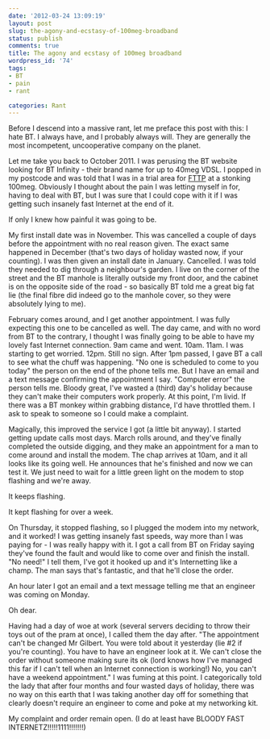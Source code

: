 ```yaml
---
date: '2012-03-24 13:09:19'
layout: post
slug: the-agony-and-ecstasy-of-100meg-broadband
status: publish
comments: true
title: The agony and ecstasy of 100meg broadband
wordpress_id: '74'
tags:
- BT
- pain
- rant

categories: Rant
---
```


Before I descend into a massive rant, let me preface this post with this: I hate BT. I always have, and I probably always will. They are generally the most incompetent, uncooperative company on the planet. 

Let me take you back to October 2011. I was perusing the BT website looking for BT Infinity - their brand name for up to 40meg VDSL. I popped in my postcode and was told that I was in a trial area for [FTTP](http://en.wikipedia.org/wiki/Fiber_to_the_x#Fiber_to_the_premises) at a stonking 100meg. Obviously I thought about the pain I was letting myself in for, having to deal with BT, but I was sure that I could cope with it if I was getting such insanely fast Internet at the end of it. 

If only I knew how painful it was going to be. <!--more-->

My first install date was in November. This was cancelled a couple of days before the appointment with no real reason given. The exact same happened in December (that's two days of holiday wasted now, if your counting). I was then given an install date in January. Cancelled. I was told they needed to dig through a neighbour's garden. I live on the corner of the street and the BT manhole is literally outside my front door, and the cabinet is on the opposite side of the road - so basically BT told me a great big fat lie (the final fibre did indeed go to the manhole cover, so they were absolutely lying to me).

February comes around, and I get another appointment.  I was fully expecting this one to be cancelled as well. The day came, and with no word from BT to the contrary, I thought I was finally going to be able to have my lovely fast Internet connection. 9am came and went. 10am. 11am. I was starting to get worried. 12pm. Still no sign. After 1pm passed, I gave BT a call to see what the chuff was happening. "No one is scheduled to come to you today" the person on the end of the phone tells me. But I have an email and a text message confirming the appointment I say. "Computer error" the person tells me. Bloody great, I've wasted a (third) day's holiday because they can't make their computers work properly. At this point, I'm livid. If there was a BT monkey within grabbing distance, I'd have throttled them. I ask to speak to someone so I could make a complaint. 

Magically, this improved the service I got (a little bit anyway). I started getting update calls most days. March rolls around, and they've finally completed the outside digging, and they make an appointment for a man to come around and install the modem. The chap arrives at 10am, and it all looks like its going well. He announces that he's finished and now we can test it. We just need to wait for a little green light on the modem to stop flashing and we're away.

It keeps flashing.

It kept flashing for over a week. 

On Thursday, it stopped flashing, so I plugged the modem into my network, and it worked! I was getting insanely fast speeds, way more than I was paying for - I was really happy with it. I got a call from BT on Friday saying they've found the fault and would like to come over and finish the install. "No need!" I tell them, I've got it hooked up and it's Internetting like a champ. The man says that's fantastic, and that he'll close the order.

An hour later I got an email and a text message telling me that an engineer was coming on Monday. 

Oh dear. 

Having had a day of woe at work (several servers deciding to throw their toys out of the pram at once), I called them the day after. "The appointment can't be changed Mr Gilbert. You were told about it yesterday (lie #2 if you're counting). You have to have an engineer look at it. We can't close the order without someone making sure its ok (lord knows how I've managed this far if I can't tell when an Internet connection is working!) No, you can't have a weekend appointment." I was fuming at this point. I categorically told the lady that after four months and four wasted days of holiday, there was no way on this earth that I was taking another day off for something that clearly doesn't require an engineer to come and poke at my networking kit.

My complaint and order remain open. (I do at least have BLOODY FAST INTERNETZ!!!!!1111!!!!!!!)
